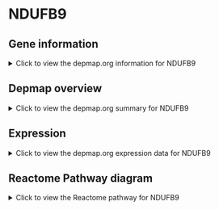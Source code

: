<h1>NDUFB9</h1>

<h2>Gene information</h2>
<details>
  <summary>Click to view the depmap.org information for NDUFB9</summary>
  <p><a href="https://depmap.org/portal/gene/NDUFB9?tab=about" target="_BLANK">Open page in a new tab...</a></p>
  <iframe src="https://depmap.org/portal/gene/NDUFB9?tab=about" style="border:none;width:100%;height:800px"></iframe>
</details>

<h2>Depmap overview</h2>
<details>
  <summary>Click to view the depmap.org summary for NDUFB9</summary>
  <p><a href="https://depmap.org/portal/gene/NDUFB9?tab=overview" target="_BLANK">Open page in a new tab...</a></p>
  <iframe src="https://depmap.org/portal/gene/NDUFB9?tab=overview" style="border:none;width:100%;height:800px"></iframe>
</details>

<h2>Expression</h2>
<details>
  <summary>Click to view the depmap.org expression data for NDUFB9</summary>
  <p><a href="https://depmap.org/portal/gene/NDUFB9?tab=characterization" target="_BLANK">Open page in a new tab...</a></p>
  <iframe src="https://depmap.org/portal/gene/NDUFB9?tab=characterization" style="border:none;width:100%;height:800px"></iframe>
</details>



<h2>Reactome Pathway diagram</h2>
<details>
  <summary>Click to view the Reactome pathway for NDUFB9</summary>
  <p><a href="https://reactome.org/PathwayBrowser/#/R-HSA-6799198" target="_BLANK">Open page in a new tab...</a></p>
  <p>Complex I biogenesis</p>
<iframe src="https://reactome.org/PathwayBrowser/#/R-HSA-6799198" style="border:none;width:100%;height:800px"></iframe>
</details>



